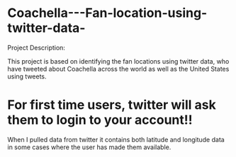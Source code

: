 # Coachella---Fan-location-using-twitter-data-

Project Description:

This project is based on identifying the fan locations using twitter data, who have tweeted about Coachella across the world as well as the United States using tweets. 
# For first time users, twitter will ask them to login to your account!!
When I pulled data from twitter it contains both latitude and longitude data in some cases where the user has made them available.

